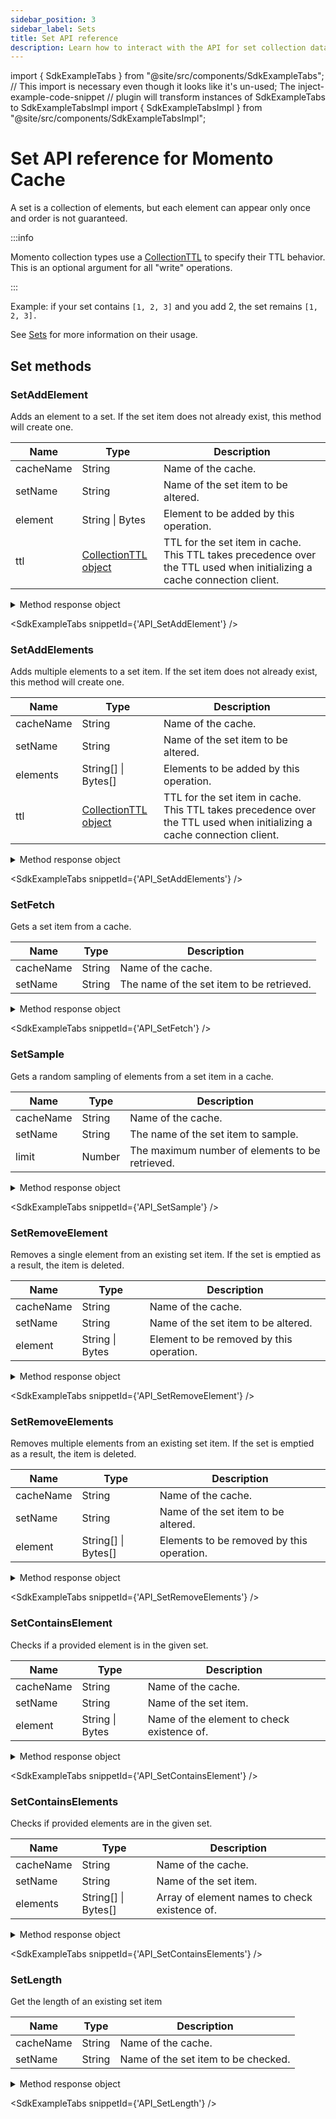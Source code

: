 ```yaml
---
sidebar_position: 3
sidebar_label: Sets
title: Set API reference
description: Learn how to interact with the API for set collection data types in Momento Cache.
---
```


import { SdkExampleTabs } from "@site/src/components/SdkExampleTabs";
// This import is necessary even though it looks like it's un-used; The inject-example-code-snippet
// plugin will transform instances of SdkExampleTabs to SdkExampleTabsImpl
import { SdkExampleTabsImpl } from "@site/src/components/SdkExampleTabsImpl";

# Set API reference for Momento Cache

A set is a collection of elements, but each element can appear only once and order is not guaranteed.

:::info

Momento collection types use a [CollectionTTL](./collection-ttl.md) to specify their TTL behavior. This is an optional argument for all "write" operations.

:::

Example: if your set contains `[1, 2, 3]` and you add 2, the set remains `[1, 2, 3].`

See [Sets](./../basics/datatypes.md#set-collections) for more information on their usage.

## Set methods

### SetAddElement
Adds an element to a set. If the set item does not already exist, this method will create one.

| Name            | Type            | Description                                   |
| --------------- | --------------- | --------------------------------------------- |
| cacheName       | String          | Name of the cache.                            |
| setName         | String          | Name of the set item to be altered. |
| element         | String \| Bytes | Element to be added by this operation. |
| ttl             | [CollectionTTL object](./collection-ttl.md) | TTL for the set item in cache. This TTL takes precedence over the TTL used when initializing a cache connection client. |

<details>
  <summary>Method response object</summary>

* Success
* Error

See [response objects](./response-objects.md) for specific information.

</details>

<SdkExampleTabs snippetId={'API_SetAddElement'} />

### SetAddElements
Adds multiple elements to a set item. If the set item does not already exist, this method will create one.

| Name            | Type         | Description                                   |
| --------------- | ------------ | --------------------------------------------- |
| cacheName       | String       | Name of the cache.                            |
| setName         | String       | Name of the set item to be altered. |
| elements        | String[] \| Bytes[] | Elements to be added by this operation. |
| ttl          | [CollectionTTL object](./collection-ttl.md) | TTL for the set item in cache. This TTL takes precedence over the TTL used when initializing a cache connection client. |

<details>
  <summary>Method response object</summary>

* Success
* Error

See [response objects](./response-objects.md) for specific information.

</details>

<SdkExampleTabs snippetId={'API_SetAddElements'} />

### SetFetch

Gets a set item from a cache.

| Name            | Type   | Description                                   |
| --------------- | ------ | --------------------------------------------- |
| cacheName       | String | Name of the cache.                            |
| setName         | String | The name of the set item to be retrieved.     |

<details>
  <summary>Method response object</summary>

The response object for SetFetch returns three possible options, a cache hit, miss, or an error.

* Hit
    * valueSetBytes(): Bytes[]
    * valueSetString(): String[]
    * toString(): String
* Miss
* Error

See [response objects](./response-objects.md) for specific information.

</details>

<SdkExampleTabs snippetId={'API_SetFetch'} />

### SetSample

Gets a random sampling of elements from a set item in a cache.

| Name      | Type   | Description                                     |
|-----------|--------|-------------------------------------------------|
| cacheName | String | Name of the cache.                              |
| setName   | String | The name of the set item to sample.             |
| limit     | Number | The maximum number of elements to be retrieved. |

<details>
  <summary>Method response object</summary>

The response object for SetSample returns three possible options, a cache hit, miss, or an error.

* Hit
  * valueSetBytes(): Bytes[]
  * valueSetString(): String[]
  * toString(): String
* Miss
* Error

See [response objects](./response-objects.md) for specific information.

</details>

<SdkExampleTabs snippetId={'API_SetSample'} />


### SetRemoveElement
Removes a single element from an existing set item. If the set is emptied as a result, the item is deleted.

| Name            | Type            | Description                                   |
| --------------- | --------------- | --------------------------------------------- |
| cacheName       | String          | Name of the cache.                            |
| setName         | String          | Name of the set item to be altered.           |
| element         | String \| Bytes | Element to be removed by this operation.   |

<details>
  <summary>Method response object</summary>

* Success
* Error

See [response objects](./response-objects.md) for specific information.

</details>

<SdkExampleTabs snippetId={'API_SetRemoveElement'} />

### SetRemoveElements
Removes multiple elements from an existing set item. If the set is emptied as a result, the item is deleted.

| Name            | Type         | Description                                   |
| --------------- | ------------ | --------------------------------------------- |
| cacheName       | String       | Name of the cache.                            |
| setName         | String       | Name of the set item to be altered. |
| element         | String[] \| Bytes[] | Elements to be removed by this operation.   |

<details>
  <summary>Method response object</summary>

* Success
* Error

See [response objects](./response-objects.md) for specific information.

</details>

<SdkExampleTabs snippetId={'API_SetRemoveElements'} />

### SetContainsElement
Checks if a provided element is in the given set.

| Name      | Type            | Description           |
|-----------| --------------- |-----------------------|
| cacheName | String          | Name of the cache.    |
| setName   | String          | Name of the set item. |
| element   | String \| Bytes                 | Name of the element to check existence of.   |

<details>
  <summary>Method response object</summary>

The response object for SetContainsElement returns three possible options, a cache hit, miss, or an error.

* Hit
  * containsElement(): bool
* Miss
* Error

See [response objects](./response-objects.md) for specific information.

</details>

<SdkExampleTabs snippetId={'API_SetContainsElement'} />

### SetContainsElements
Checks if provided elements are in the given set.

| Name      | Type       | Description                         |
|-----------|------------|-------------------------------------|
| cacheName | String     | Name of the cache.                  |
| setName   | String     | Name of the set item. |
| elements  | String[] \| Bytes[]                             | Array of element names to check existence of.   |

<details>
  <summary>Method response object</summary>

The response object for SetContainsElements returns three possible options, a cache hit, miss, or an error.

* Hit
  * containsElements(): bool[]
* Miss
* Error

See [response objects](./response-objects.md) for specific information.

</details>

<SdkExampleTabs snippetId={'API_SetContainsElements'} />

### SetLength
Get the length of an existing set item

| Name      | Type         | Description                         |
|-----------| ------------ |-------------------------------------|
| cacheName | String       | Name of the cache.                  |
| setName   | String       | Name of the set item to be checked. |

<details>
  <summary>Method response object</summary>

* Hit
  * `length()`: Number
* Miss
* Error

See [response objects](./response-objects.md) for specific information.

</details>

<SdkExampleTabs snippetId={'API_SetLength'} />
